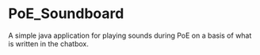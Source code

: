 # PoE_Soundboard
A simple java application for playing sounds during PoE on a basis of what is written in the chatbox.
